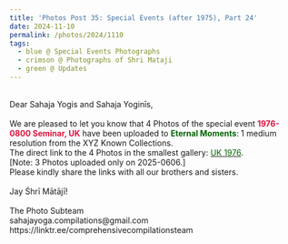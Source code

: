 ```yaml
---
title: 'Photos Post 35: Special Events (after 1975), Part 24'
date: 2024-11-10
permalink: /photos/2024/1110
tags:
  - blue @ Special Events Photographs
  - crimson @ Photographs of Shri Mataji
  - green @ Updates
---
```


<p>
<br>
Dear Sahaja Yogis and Sahaja Yoginīs,<br>
<br>
We are pleased to let you know that 4 Photos of the special event <font color="Crimson"><b> 1976-0800 Seminar, UK</b></font> have been uploaded to <font color="DarkGreen"><b>Eternal Moments</b></font>: 1 medium resolution from the XYZ Known Collections.<br>
The direct link to the 4 Photos in the smallest gallery: <a href="https://eternalmoments.smugmug.com/Countries/UK/1976"><font color="DarkGreen">UK 1976</font></a>.<br>
[Note: 3 Photos uploaded only on 2025-0606.]<br>
Please kindly share the links with all our brothers and sisters.<br>
<br>
Jay Śhrī Mātājī!<br>
<br>
The Photo Subteam<br>
sahajayoga.compilations@gmail.com<br>
https://linktr.ee/comprehensivecompilationsteam
</p>